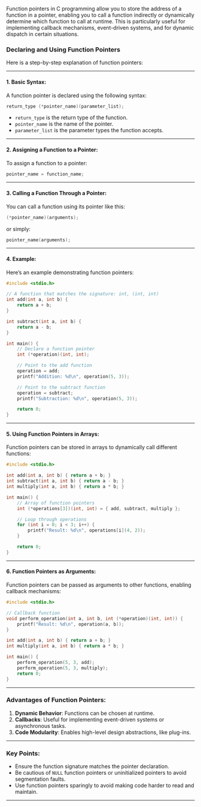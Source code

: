Function pointers in C programming allow you to store the address of a function in a pointer, enabling you to call a function indirectly or dynamically determine which function to call at runtime. This is particularly useful for implementing callback mechanisms, event-driven systems, and for dynamic dispatch in certain situations.

### Declaring and Using Function Pointers

Here is a step-by-step explanation of function pointers:

---

#### 1. **Basic Syntax**:
A function pointer is declared using the following syntax:
```c
return_type (*pointer_name)(parameter_list);
```

- `return_type` is the return type of the function.
- `pointer_name` is the name of the pointer.
- `parameter_list` is the parameter types the function accepts.

---

#### 2. **Assigning a Function to a Pointer**:
To assign a function to a pointer:
```c
pointer_name = function_name;
```

---

#### 3. **Calling a Function Through a Pointer**:
You can call a function using its pointer like this:
```c
(*pointer_name)(arguments);
```
or simply:
```c
pointer_name(arguments);
```

---

#### 4. **Example**:
Here’s an example demonstrating function pointers:

```c
#include <stdio.h>

// A function that matches the signature: int, (int, int)
int add(int a, int b) {
    return a + b;
}

int subtract(int a, int b) {
    return a - b;
}

int main() {
    // Declare a function pointer
    int (*operation)(int, int);

    // Point to the add function
    operation = add;
    printf("Addition: %d\n", operation(5, 3));

    // Point to the subtract function
    operation = subtract;
    printf("Subtraction: %d\n", operation(5, 3));

    return 0;
}
```

---

#### 5. **Using Function Pointers in Arrays**:
Function pointers can be stored in arrays to dynamically call different functions:

```c
#include <stdio.h>

int add(int a, int b) { return a + b; }
int subtract(int a, int b) { return a - b; }
int multiply(int a, int b) { return a * b; }

int main() {
    // Array of function pointers
    int (*operations[3])(int, int) = { add, subtract, multiply };

    // Loop through operations
    for (int i = 0; i < 3; i++) {
        printf("Result: %d\n", operations[i](4, 2));
    }

    return 0;
}
```

---

#### 6. **Function Pointers as Arguments**:
Function pointers can be passed as arguments to other functions, enabling callback mechanisms:

```c
#include <stdio.h>

// Callback function
void perform_operation(int a, int b, int (*operation)(int, int)) {
    printf("Result: %d\n", operation(a, b));
}

int add(int a, int b) { return a + b; }
int multiply(int a, int b) { return a * b; }

int main() {
    perform_operation(5, 3, add);
    perform_operation(5, 3, multiply);
    return 0;
}
```

---

### Advantages of Function Pointers:
1. **Dynamic Behavior**: Functions can be chosen at runtime.
2. **Callbacks**: Useful for implementing event-driven systems or asynchronous tasks.
3. **Code Modularity**: Enables high-level design abstractions, like plug-ins.

---

### Key Points:
- Ensure the function signature matches the pointer declaration.
- Be cautious of `NULL` function pointers or uninitialized pointers to avoid segmentation faults.
- Use function pointers sparingly to avoid making code harder to read and maintain.
-------------------------------------------------------------------------------------------------


